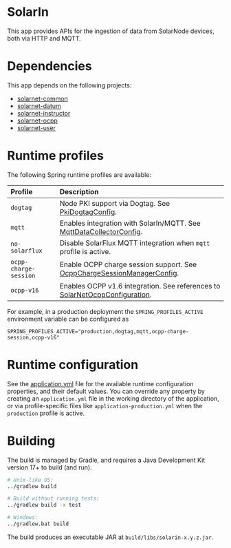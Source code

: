 # SolarIn

This app provides APIs for the ingestion of data from SolarNode devices, both via HTTP and MQTT.

# Dependencies

This app depends on the following projects:

 * [solarnet-common][solarnet-common]
 * [solarnet-datum][solarnet-datum]
 * [solarnet-instructor][solarnet-instructor]
 * [solarnet-ocpp][solarnet-ocpp]
 * [solarnet-user][solarnet-user]

# Runtime profiles

The following Spring runtime profiles are available:

| Profile | Description |
|:--------|:------------|
| `dogtag` | Node PKI support via Dogtag. See [PkiDogtagConfig][PkiDogtagConfig]. |
| `mqtt` | Enables integration with SolarIn/MQTT. See [MqttDataCollectorConfig][MqttDataCollectorConfig]. |
| `no-solarflux` | Disable SolarFlux MQTT integration when `mqtt` profile is active. |
| `ocpp-charge-session` | Enable OCPP charge session support. See [OcppChargeSessionManagerConfig][OcppChargeSessionManagerConfig]. |
| `ocpp-v16` | Enables OCPP v1.6 integration. See references to [SolarNetOcppConfiguration][SolarNetOcppConfiguration]. |

For example, in a production deployment the `SPRING_PROFILES_ACTIVE` environment variable can be
configured as

```
SPRING_PROFILES_ACTIVE="production,dogtag,mqtt,ocpp-charge-session,ocpp-v16"
```

# Runtime configuration

See the [application.yml][app-config] file for the available runtime configuration properties, and
their default values. You can override any property by creating an `application.yml` file in the
working directory of the application, or via profile-specific files like
`application-production.yml` when the `production` profile is active.


# Building

The build is managed by Gradle, and requires a Java Development Kit version 17+ to build (and run).

```sh
# Unix-like OS:
../gradlew build

# Build without running tests:
../gradlew build -x test

# Windows:
../gradlew.bat build
```

The build produces an executable JAR at `build/libs/solarin-x.y.z.jar`.


[app-config]: src/main/resources/application.yml
[solarnet-common]: ../common/
[solarnet-datum]: ../datum/
[solarnet-instructor]: ../instructor/
[solarnet-ocpp]: ../ocpp/
[solarnet-user]: ../user/
[MqttDataCollectorConfig]: src/main/java/net/solarnetwork/central/in/config/MqttDataCollectorConfig.java
[OcppChargeSessionManagerConfig]: ../ocpp/src/main/java/net/solarnetwork/central/ocpp/config/OcppChargeSessionManagerConfig.java
[PkiDogtagConfig]: ../user/src/main/java/net/solarnetwork/central/user/config/PkiDogtagConfig.java
[SolarNetOcppConfiguration]: ../ocpp/src/main/java/net/solarnetwork/central/ocpp/config/SolarNetOcppConfiguration.java
[UserEventServiceSqsConfig]: ../user-datum/src/main/java/net/solarnetwork/central/user/event/config/UserEventServiceSqsConfig.java
